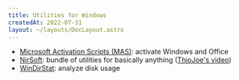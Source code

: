 ```yaml
---
title: Utilities for Windows
createdAt: 2022-07-31
layout: ~/layouts/DocLayout.astro
---
```


- [Microsoft Activation Scripts (MAS)](https://github.com/massgravel/Microsoft-Activation-Scripts): activate Windows and Office
- [NirSoft](https://www.nirsoft.net/): bundle of utilities for basically anything ([ThioJoe's video](https://www.youtube.com/watch?v=6Fa8ObxmFKE))
- [WinDirStat](https://windirstat.net/): analyze disk usage
